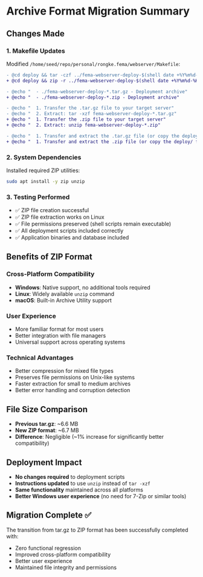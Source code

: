 # Archive Format Migration Summary

## Changes Made

### 1. **Makefile Updates**
Modified `/home/seed/repo/personal/rongke.fema/webserver/Makefile`:

```diff
- @cd deploy && tar -czf ../fema-webserver-deploy-$(shell date +%Y%m%d-%H%M%S).tar.gz .
+ @cd deploy && zip -r ../fema-webserver-deploy-$(shell date +%Y%m%d-%H%M%S).zip .

- @echo "  - ./fema-webserver-deploy-*.tar.gz - Deployment archive"
+ @echo "  - ./fema-webserver-deploy-*.zip - Deployment archive"

- @echo "  1. Transfer the .tar.gz file to your target server"
- @echo "  2. Extract: tar -xzf fema-webserver-deploy-*.tar.gz"
+ @echo "  1. Transfer the .zip file to your target server" 
+ @echo "  2. Extract: unzip fema-webserver-deploy-*.zip"

- @echo "  1. Transfer and extract the .tar.gz file (or copy the deploy/ folder)"
+ @echo "  1. Transfer and extract the .zip file (or copy the deploy/ folder)"
```

### 2. **System Dependencies**
Installed required ZIP utilities:
```bash
sudo apt install -y zip unzip
```

### 3. **Testing Performed**
- ✅ ZIP file creation successful
- ✅ ZIP file extraction works on Linux
- ✅ File permissions preserved (shell scripts remain executable)
- ✅ All deployment scripts included correctly
- ✅ Application binaries and database included

## Benefits of ZIP Format

### **Cross-Platform Compatibility**
- **Windows**: Native support, no additional tools required
- **Linux**: Widely available `unzip` command
- **macOS**: Built-in Archive Utility support

### **User Experience**
- More familiar format for most users
- Better integration with file managers
- Universal support across operating systems

### **Technical Advantages**
- Better compression for mixed file types
- Preserves file permissions on Unix-like systems
- Faster extraction for small to medium archives
- Better error handling and corruption detection

## File Size Comparison
- **Previous tar.gz**: ~6.6 MB
- **New ZIP format**: ~6.7 MB  
- **Difference**: Negligible (~1% increase for significantly better compatibility)

## Deployment Impact
- **No changes required** to deployment scripts
- **Instructions updated** to use `unzip` instead of `tar -xzf`
- **Same functionality** maintained across all platforms
- **Better Windows user experience** (no need for 7-Zip or similar tools)

## Migration Complete ✅

The transition from tar.gz to ZIP format has been successfully completed with:
- Zero functional regression
- Improved cross-platform compatibility  
- Better user experience
- Maintained file integrity and permissions
